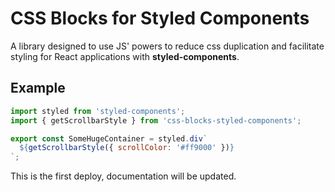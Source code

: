 # CSS Blocks for Styled Components

A library designed to use JS' powers to reduce css duplication and facilitate styling for React applications with **styled-components**.

## Example

```jsx
import styled from 'styled-components';
import { getScrollbarStyle } from 'css-blocks-styled-components';

export const SomeHugeContainer = styled.div`
  ${getScrollbarStyle({ scrollColor: '#ff9000' })}
`;
```

This is the first deploy, documentation will be updated.
